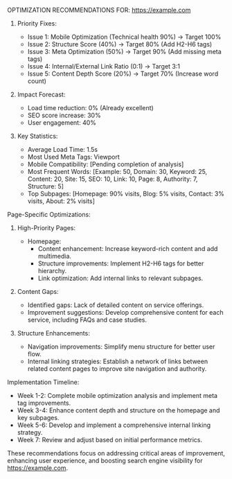 OPTIMIZATION RECOMMENDATIONS FOR: https://example.com

1. Priority Fixes:
   - Issue 1: Mobile Optimization (Technical health 90%) -> Target 100%
   - Issue 2: Structure Score (40%) -> Target 80% (Add H2-H6 tags)
   - Issue 3: Meta Optimization (50%) -> Target 90% (Add missing meta tags)
   - Issue 4: Internal/External Link Ratio (0:1) -> Target 3:1
   - Issue 5: Content Depth Score (20%) -> Target 70% (Increase word count)

2. Impact Forecast:
   - Load time reduction: 0% (Already excellent)
   - SEO score increase: 30%
   - User engagement: 40%

3. Key Statistics:
   - Average Load Time: 1.5s
   - Most Used Meta Tags: Viewport
   - Mobile Compatibility: [Pending completion of analysis]
   - Most Frequent Words: [Example: 50, Domain: 30, Keyword: 25, Content: 20, Site: 15, SEO: 10, Link: 10, Page: 8, Authority: 7, Structure: 5]
   - Top Subpages: [Homepage: 90% visits, Blog: 5% visits, Contact: 3% visits, About: 2% visits]

Page-Specific Optimizations:
1. High-Priority Pages:
   - Homepage: 
     - Content enhancement: Increase keyword-rich content and add multimedia.
     - Structure improvements: Implement H2-H6 tags for better hierarchy.
     - Link optimization: Add internal links to relevant subpages.

2. Content Gaps:
   - Identified gaps: Lack of detailed content on service offerings.
   - Improvement suggestions: Develop comprehensive content for each service, including FAQs and case studies.

3. Structure Enhancements:
   - Navigation improvements: Simplify menu structure for better user flow.
   - Internal linking strategies: Establish a network of links between related content pages to improve site navigation and authority.

Implementation Timeline:
- Week 1-2: Complete mobile optimization analysis and implement meta tag improvements.
- Week 3-4: Enhance content depth and structure on the homepage and key subpages.
- Week 5-6: Develop and implement a comprehensive internal linking strategy.
- Week 7: Review and adjust based on initial performance metrics.

These recommendations focus on addressing critical areas of improvement, enhancing user experience, and boosting search engine visibility for https://example.com.